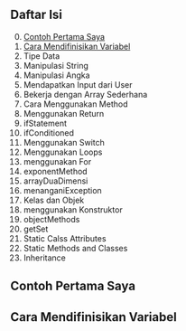 ## Daftar Isi
0. [Contoh Pertama Saya](#contoh-pertama-saya)
1. [Cara Mendifinisikan Variabel](#cara-mendefinisikan-variabel)
2. Tipe Data
3. Manipulasi String
4. Manipulasi Angka
5. Mendapatkan Input dari User
6. Bekerja dengan Array Sederhana
7. Cara Menggunakan Method
8. Menggunakan Return
9. ifStatement
10. ifConditioned
11. Menggunakan Switch
12. Menggunakan Loops
13. menggunakan For
14. exponentMethod
15. arrayDuaDimensi
16. menanganiException
17. Kelas dan Objek
18. menggunakan Konstruktor
19. objectMethods
20. getSet
21. Static Calss Attributes
22. Static Methods and Classes
23. Inheritance


## Contoh Pertama Saya
## Cara Mendifinisikan Variabel
